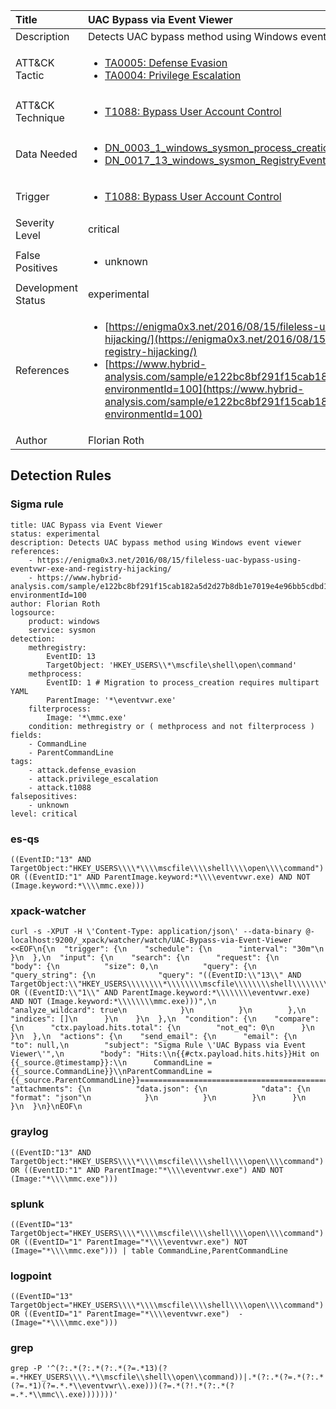 | Title                | UAC Bypass via Event Viewer                                                                                                                                                 |
|:---------------------|:------------------------------------------------------------------------------------------------------------------------------------------------------------|
| Description          | Detects UAC bypass method using Windows event viewer                                                                                                                                           |
| ATT&amp;CK Tactic    | <ul><li>[TA0005: Defense Evasion](https://attack.mitre.org/tactics/TA0005)</li><li>[TA0004: Privilege Escalation](https://attack.mitre.org/tactics/TA0004)</li></ul>  |
| ATT&amp;CK Technique | <ul><li>[T1088: Bypass User Account Control](https://attack.mitre.org/techniques/T1088)</li></ul>                             |
| Data Needed          | <ul><li>[DN_0003_1_windows_sysmon_process_creation](../Data_Needed/DN_0003_1_windows_sysmon_process_creation.md)</li><li>[DN_0017_13_windows_sysmon_RegistryEvent](../Data_Needed/DN_0017_13_windows_sysmon_RegistryEvent.md)</li></ul>                                                         |
| Trigger              | <ul><li>[T1088: Bypass User Account Control](../Triggers/T1088.md)</li></ul>  |
| Severity Level       | critical                                                                                                                                                 |
| False Positives      | <ul><li>unknown</li></ul>                                                                  |
| Development Status   | experimental                                                                                                                                                |
| References           | <ul><li>[https://enigma0x3.net/2016/08/15/fileless-uac-bypass-using-eventvwr-exe-and-registry-hijacking/](https://enigma0x3.net/2016/08/15/fileless-uac-bypass-using-eventvwr-exe-and-registry-hijacking/)</li><li>[https://www.hybrid-analysis.com/sample/e122bc8bf291f15cab182a5d2d27b8db1e7019e4e96bb5cdbd1dfe7446f3f51f?environmentId=100](https://www.hybrid-analysis.com/sample/e122bc8bf291f15cab182a5d2d27b8db1e7019e4e96bb5cdbd1dfe7446f3f51f?environmentId=100)</li></ul>                                                          |
| Author               | Florian Roth                                                                                                                                                |


## Detection Rules

### Sigma rule

```
title: UAC Bypass via Event Viewer
status: experimental
description: Detects UAC bypass method using Windows event viewer
references:
    - https://enigma0x3.net/2016/08/15/fileless-uac-bypass-using-eventvwr-exe-and-registry-hijacking/
    - https://www.hybrid-analysis.com/sample/e122bc8bf291f15cab182a5d2d27b8db1e7019e4e96bb5cdbd1dfe7446f3f51f?environmentId=100
author: Florian Roth
logsource:
    product: windows
    service: sysmon
detection:
    methregistry:
        EventID: 13
        TargetObject: 'HKEY_USERS\\*\mscfile\shell\open\command'
    methprocess:
        EventID: 1 # Migration to process_creation requires multipart YAML
        ParentImage: '*\eventvwr.exe'
    filterprocess:
        Image: '*\mmc.exe'
    condition: methregistry or ( methprocess and not filterprocess )
fields:
    - CommandLine
    - ParentCommandLine
tags:
    - attack.defense_evasion
    - attack.privilege_escalation
    - attack.t1088
falsepositives:
    - unknown
level: critical
```





### es-qs
    
```
((EventID:"13" AND TargetObject:"HKEY_USERS\\\\*\\\\mscfile\\\\shell\\\\open\\\\command") OR ((EventID:"1" AND ParentImage.keyword:*\\\\eventvwr.exe) AND NOT (Image.keyword:*\\\\mmc.exe)))
```


### xpack-watcher
    
```
curl -s -XPUT -H \'Content-Type: application/json\' --data-binary @- localhost:9200/_xpack/watcher/watch/UAC-Bypass-via-Event-Viewer <<EOF\n{\n  "trigger": {\n    "schedule": {\n      "interval": "30m"\n    }\n  },\n  "input": {\n    "search": {\n      "request": {\n        "body": {\n          "size": 0,\n          "query": {\n            "query_string": {\n              "query": "((EventID:\\"13\\" AND TargetObject:\\"HKEY_USERS\\\\\\\\*\\\\\\\\mscfile\\\\\\\\shell\\\\\\\\open\\\\\\\\command\\") OR ((EventID:\\"1\\" AND ParentImage.keyword:*\\\\\\\\eventvwr.exe) AND NOT (Image.keyword:*\\\\\\\\mmc.exe)))",\n              "analyze_wildcard": true\n            }\n          }\n        },\n        "indices": []\n      }\n    }\n  },\n  "condition": {\n    "compare": {\n      "ctx.payload.hits.total": {\n        "not_eq": 0\n      }\n    }\n  },\n  "actions": {\n    "send_email": {\n      "email": {\n        "to": null,\n        "subject": "Sigma Rule \'UAC Bypass via Event Viewer\'",\n        "body": "Hits:\\n{{#ctx.payload.hits.hits}}Hit on {{_source.@timestamp}}:\\n      CommandLine = {{_source.CommandLine}}\\nParentCommandLine = {{_source.ParentCommandLine}}================================================================================\\n{{/ctx.payload.hits.hits}}",\n        "attachments": {\n          "data.json": {\n            "data": {\n              "format": "json"\n            }\n          }\n        }\n      }\n    }\n  }\n}\nEOF\n
```


### graylog
    
```
((EventID:"13" AND TargetObject:"HKEY_USERS\\\\*\\\\mscfile\\\\shell\\\\open\\\\command") OR ((EventID:"1" AND ParentImage:"*\\\\eventvwr.exe") AND NOT (Image:"*\\\\mmc.exe")))
```


### splunk
    
```
((EventID="13" TargetObject="HKEY_USERS\\\\*\\\\mscfile\\\\shell\\\\open\\\\command") OR ((EventID="1" ParentImage="*\\\\eventvwr.exe") NOT (Image="*\\\\mmc.exe"))) | table CommandLine,ParentCommandLine
```


### logpoint
    
```
((EventID="13" TargetObject="HKEY_USERS\\\\*\\\\mscfile\\\\shell\\\\open\\\\command") OR ((EventID="1" ParentImage="*\\\\eventvwr.exe")  -(Image="*\\\\mmc.exe")))
```


### grep
    
```
grep -P '^(?:.*(?:.*(?:.*(?=.*13)(?=.*HKEY_USERS\\\\.*\\mscfile\\shell\\open\\command))|.*(?:.*(?=.*(?:.*(?=.*1)(?=.*.*\\eventvwr\\.exe)))(?=.*(?!.*(?:.*(?=.*.*\\mmc\\.exe)))))))'
```



